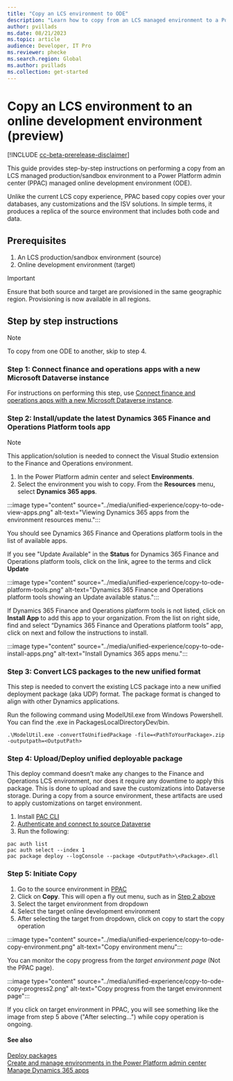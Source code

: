 ```yaml
---
title: "Copy an LCS environment to ODE"
description: "Learn how to copy from an LCS managed environment to a Power Platform admin center ODE"
author: pvillads
ms.date: 08/21/2023
ms.topic: article
audience: Developer, IT Pro
ms.reviewer: phecke
ms.search.region: Global
ms.author: pvillads
ms.collection: get-started
---
```


# Copy an LCS environment to an online development environment (preview)

[!INCLUDE [cc-beta-prerelease-disclaimer](../../includes/cc-beta-prerelease-disclaimer.md)]

This guide provides step-by-step instructions on performing a copy from an LCS managed production/sandbox environment to a Power Platform admin center (PPAC) managed online development environment (ODE).

Unlike the current LCS copy experience, PPAC based copy copies over your databases, any customizations and the ISV solutions. In simple terms, it produces a replica of the source environment that includes both code and data.

## Prerequisites

1. An LCS production/sandbox environment (source)
1. Online development environment (target)

> [!IMPORTANT]
> Ensure that both source and target are provisioned in the same geographic region. Provisioning is now available in all regions.

## Step by step instructions

> [!NOTE]
> To copy from one ODE to another, skip to step 4.

### Step 1: Connect finance and operations apps with a new Microsoft Dataverse instance

For instructions on performing this step, use [Connect finance and operations apps with a new Microsoft Dataverse instance](https://learn.microsoft.com/dynamics365/fin-ops-core/dev-itpro/power-platform/environment-lifecycle-connect-finops-new-dv).

### Step 2: Install/update the latest Dynamics 365 Finance and Operations Platform tools app

> [!NOTE]
> This application/solution is needed to connect the Visual Studio extension to the Finance and Operations environment.

1. In the Power Platform admin center and select **Environments**.
1. Select the environment you wish to copy. From the **Resources** menu, select **Dynamics 365 apps**.

:::image type="content" source="../media/unified-experience/copy-to-ode-view-apps.png" alt-text="Viewing Dynamics 365 apps from the environment resources menu.":::

You should see Dynamics 365 Finance and Operations platform tools in the list of available apps.

If you see "Update Available" in the **Status** for Dynamics 365 Finance and Operations platform tools, click on the link, agree to the terms and click **Update**

:::image type="content" source="../media/unified-experience/copy-to-ode-platform-tools.png" alt-text="Dynamics 365 Finance and Operations platform tools showing an Update available status.":::

If Dynamics 365 Finance and Operations platform tools is not listed, click on **Install App** to add this app to your organization.
From the list on right side, find and select “Dynamics 365 Finance and Operations platform tools” app, click on next and follow the instructions to install.

:::image type="content" source="../media/unified-experience/copy-to-ode-install-apps.png" alt-text="Install Dynamics 365 apps menu.":::

### Step 3: Convert LCS packages to the new unified format

This step is needed to convert the existing LCS package into a new unified deployment package (aka UDP) format. The package format is changed to align with other Dynamics applications.

Run the following command using ModelUtil.exe from Windows Powershell. You can find the .exe in PackagesLocalDirectoryDev/bin.

```
.\ModelUtil.exe -convertToUnifiedPackage -file=<PathToYourPackage>.zip -outputpath=<OutputPath>
```

### Step 4: Upload/Deploy unified deployable package

This deploy command doesn’t make any changes to the Finance and Operations LCS environment, nor does it require any downtime to apply this package. This is done to upload and save the customizations into Dataverse storage. During a copy from a source environment, these artifacts are used to apply customizations on target environment.

1. Install [PAC CLI](https://aka.ms/PowerAppsCLI)
1. [Authenticate and connect to source Dataverse](../cli/reference/auth.md#pac-auth-create)
1. Run the following:

```
pac auth list
pac auth select --index 1
pac package deploy --logConsole --package <OutputPath>\<Package>.dll
```

### Step 5: Initiate Copy

1. Go to the source environment in [PPAC](https://aka.ms/PPAC)
1. Click on **Copy**. This will open a fly out menu, such as in [Step 2 above](#step-2-installupdate-the-latest-dynamics-365-finance-and-operations-platform-tools-app)
1. Select the target environment from dropdown
1. Select the target online development environment
1. After selecting the target from dropdown, click on copy to start the copy operation

:::image type="content" source="../media/unified-experience/copy-to-ode-copy-environment.png" alt-text="Copy environment menu":::

You can monitor the copy progress from the *target environment page* (Not the PPAC page).

:::image type="content" source="../media/unified-experience/copy-to-ode-copy-progress2.png" alt-text="Copy progress from the target environment page":::

If you click on target environment in PPAC, you will see something like the image from step 5 above ("After selecting...") while copy operation is ongoing.

#### See also

[Deploy packages](deploy-packages.md)  
[Create and manage environments in the Power Platform admin center](/power-platform/admin/create-environment)  
[Manage Dynamics 365 apps](/power-platform/admin/manage-apps)
